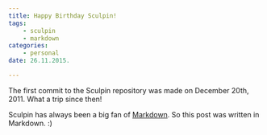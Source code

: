 ```yaml
---
title: Happy Birthday Sculpin!
tags:
    - sculpin
    - markdown
categories:
    - personal
date: 26.11.2015.

---
```

The first commit to the Sculpin repository was made on December 20th, 2011.
What a trip since then!

Sculpin has always been a big fan of [Markdown][1]. So this post was
written in Markdown. :)

[1]: http://daringfireball.net/projects/markdown/
